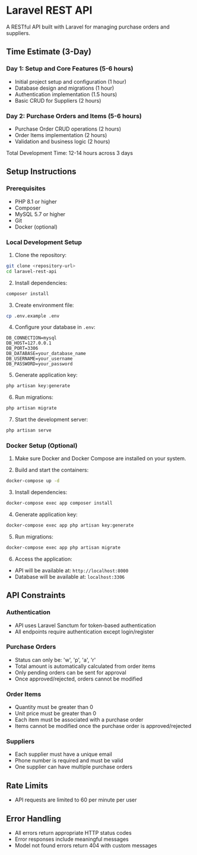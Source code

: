 # Laravel REST API

A RESTful API built with Laravel for managing purchase orders and suppliers.

## Time Estimate (3-Day)

### Day 1: Setup and Core Features (5-6 hours)
- Initial project setup and configuration (1 hour)
- Database design and migrations (1 hour)
- Authentication implementation (1.5 hours)
- Basic CRUD for Suppliers (2 hours)

### Day 2: Purchase Orders and Items (5-6 hours)
- Purchase Order CRUD operations (2 hours)
- Order Items implementation (2 hours)
- Validation and business logic (2 hours)


Total Development Time: 12-14 hours across 3 days

## Setup Instructions

### Prerequisites

- PHP 8.1 or higher
- Composer
- MySQL 5.7 or higher
- Git
- Docker (optional)

### Local Development Setup

1. Clone the repository:
```bash
git clone <repository-url>
cd laravel-rest-api
```

2. Install dependencies:
```bash
composer install
```

3. Create environment file:
```bash
cp .env.example .env
```

4. Configure your database in `.env`:
```
DB_CONNECTION=mysql
DB_HOST=127.0.0.1
DB_PORT=3306
DB_DATABASE=your_database_name
DB_USERNAME=your_username
DB_PASSWORD=your_password
```

5. Generate application key:
```bash
php artisan key:generate
```

6. Run migrations:
```bash
php artisan migrate
```

7. Start the development server:
```bash
php artisan serve
```

### Docker Setup (Optional)

1. Make sure Docker and Docker Compose are installed on your system.

2. Build and start the containers:
```bash
docker-compose up -d
```

3. Install dependencies:
```bash
docker-compose exec app composer install
```

4. Generate application key:
```bash
docker-compose exec app php artisan key:generate
```

5. Run migrations:
```bash
docker-compose exec app php artisan migrate
```

6. Access the application:
- API will be available at: `http://localhost:8000`
- Database will be available at: `localhost:3306`

## API Constraints

### Authentication
- API uses Laravel Sanctum for token-based authentication
- All endpoints require authentication except login/register

### Purchase Orders
- Status can only be: 'w', 'p', 'a', 'r'
- Total amount is automatically calculated from order items
- Only pending orders can be sent for approval
- Once approved/rejected, orders cannot be modified

### Order Items
- Quantity must be greater than 0
- Unit price must be greater than 0
- Each item must be associated with a purchase order
- Items cannot be modified once the purchase order is approved/rejected

### Suppliers
- Each supplier must have a unique email
- Phone number is required and must be valid
- One supplier can have multiple purchase orders

## Rate Limits
- API requests are limited to 60 per minute per user

## Error Handling
- All errors return appropriate HTTP status codes
- Error responses include meaningful messages
- Model not found errors return 404 with custom messages